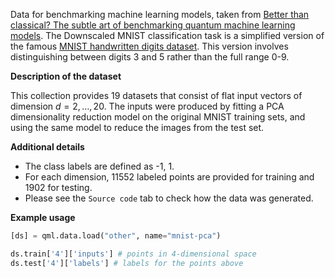 Data for benchmarking machine learning models, taken from
[Better than classical? The subtle art of benchmarking quantum machine learning models](https://arxiv.org/abs/2403.07059). 
The Downscaled MNIST classification task is a simplified version of the famous [MNIST handwritten digits dataset](https://en.wikipedia.org/wiki/MNIST_database).
This version involves distinguishing between digits 3 and 5 rather than the full range 0-9.

**Description of the dataset**

This collection provides 19 datasets that consist of flat input vectors of dimension $d=2,\ldots,20$.
The inputs were produced by fitting a PCA dimensionality reduction model on the original MNIST training sets,
and using the same model to reduce the images from the test set.

**Additional details**

- The class labels are defined as -1, 1.
- For each dimension, 11552 labeled points are provided for training and 1902 for testing.
- Please see the ``Source code`` tab to check how the data was generated.

**Example usage**

```python
[ds] = qml.data.load("other", name="mnist-pca")

ds.train['4']['inputs'] # points in 4-dimensional space
ds.test['4']['labels'] # labels for the points above
```
